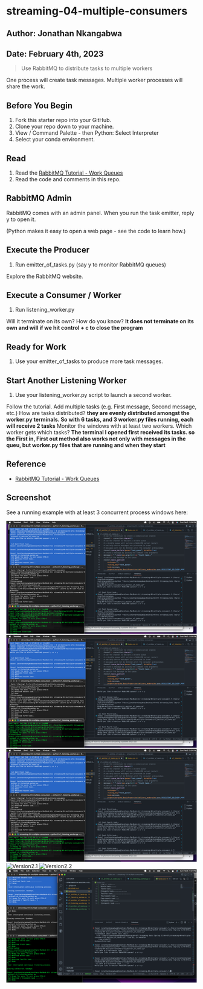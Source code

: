 # streaming-04-multiple-consumers
## Author: Jonathan Nkangabwa
## Date: February 4th, 2023
> Use RabbitMQ to distribute tasks to multiple workers

One process will create task messages. Multiple worker processes will share the work. 


## Before You Begin

1. Fork this starter repo into your GitHub.
1. Clone your repo down to your machine.
1. View / Command Palette - then Python: Select Interpreter
1. Select your conda environment. 

## Read

1. Read the [RabbitMQ Tutorial - Work Queues](https://www.rabbitmq.com/tutorials/tutorial-two-python.html)
1. Read the code and comments in this repo.

## RabbitMQ Admin 

RabbitMQ comes with an admin panel. When you run the task emitter, reply y to open it. 

(Python makes it easy to open a web page - see the code to learn how.)

## Execute the Producer

1. Run emitter_of_tasks.py (say y to monitor RabbitMQ queues)

Explore the RabbitMQ website.

## Execute a Consumer / Worker

1. Run listening_worker.py

Will it terminate on its own? How do you know? **It does not terminate on its own and will if we hit control + c to close the program**

## Ready for Work

1. Use your emitter_of_tasks to produce more task messages.

## Start Another Listening Worker 

1. Use your listening_worker.py script to launch a second worker. 

Follow the tutorial. 
Add multiple tasks (e.g. First message, Second message, etc.)
How are tasks distributed? **they are evenly distributed amongst the worker.py terminals. So with 6 tasks, and 3 worker.py files running, each will receive 2 tasks**
Monitor the windows with at least two workers. 
Which worker gets which tasks? **The terminal I opened first received its tasks. so the First in, First out method also works not only with messages in the queu, but worker.py files that are running and when they start**


## Reference

- [RabbitMQ Tutorial - Work Queues](https://www.rabbitmq.com/tutorials/tutorial-two-python.html)


## Screenshot

See a running example with at least 3 concurrent process windows here:

![Version1.1](v1_tasks_1_2.png)
![Version1.2](v1_tasks_3_4.png)
![Version1.3](v1_tasks_5_6.png)
![Version2.1](v1_tasks_7_8_9.png)
![Version2.2](v1_tasks_10_11_12.png)
![Version3.1](v3_tasks_14_15_16.png)